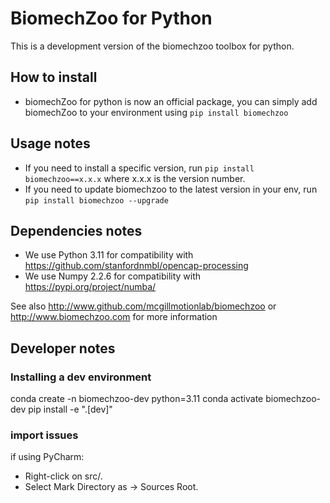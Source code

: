 # BiomechZoo for Python
This is a development version of the biomechzoo toolbox for python. 

## How to install 
- biomechZoo for python is now an official package, you can simply add biomechZoo to your environment using
``pip install biomechzoo``

## Usage notes
- If you need to install a specific version, run ``pip install biomechzoo==x.x.x`` where x.x.x is the version number. 
- If you need to update biomechzoo to the latest version in your env, run ``pip install biomechzoo --upgrade``

## Dependencies notes
- We use Python 3.11 for compatibility with https://github.com/stanfordnmbl/opencap-processing
- We use Numpy 2.2.6 for compatibility with https://pypi.org/project/numba/

See also http://www.github.com/mcgillmotionlab/biomechzoo or http://www.biomechzoo.com for more information

## Developer notes

### Installing a dev environment
conda create -n biomechzoo-dev python=3.11
conda activate biomechzoo-dev
pip install -e ".[dev]"

### import issues
if using PyCharm: 
- Right-click on src/.
- Select Mark Directory as → Sources Root.